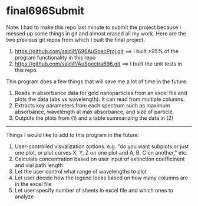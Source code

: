 # final696Submit

Note: I had to make this repo last minute to submit the project because I messed up some things in git and almost erased all my work.
Here are the two previous git repos from which I built the final project. 
1) https://github.com/saldilf/696AuSpecProj.git  ==> I built >95% of the program functionality in this repo
2) https://github.com/saldilf/AuSpectra696.git   ==> I built the unit tests in this repo. 

This program does a few things that will save me a lot of time in the future. 

1) Reads in absorbance data for gold nanoparticles from an excel file and plots the data (abs vs wavelength). It can read from multiple columns. 
2) Extracts key parameters from each spectrum such as maximum absorbance, wavelength at max absorbance, and size of particle. 
3) Outputs the plots from (1) and a table summarizing the data in (2)

-----------
Things I would like to add to this program in the future:
  1) User-controlled visualization options. e.g. "do you want subplots or just one plot, or plot curves X, Y, Z on one plot and A, B, C on another," etc.
  2) Calculate concentration based on user input of extinction coefficinent and vial path length
  3) Let the user control what range of wavelengths to plot
  4) Let user decide how the legend looks based on how many columns are in the excel file
  5) Let user specify number of sheets in excel file and which ones to analyze
